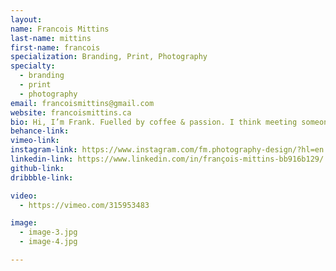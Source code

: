 ```yaml
---
layout:
name: Francois Mittins
last-name: mittins
first-name: francois
specialization: Branding, Print, Photography
specialty:
  - branding
  - print
  - photography
email: francoismittins@gmail.com
website: francoismittins.ca
bio: Hi, I’m Frank. Fuelled by coffee & passion. I think meeting someone with the same mindset is rare to come by, but hey prove me wrong over a cup of joe.
behance-link:
vimeo-link:
instagram-link: https://www.instagram.com/fm.photography-design/?hl=en
linkedin-link: https://www.linkedin.com/in/françois-mittins-bb916b129/
github-link:
dribbble-link:

video:
  - https://vimeo.com/315953483

image:
  - image-3.jpg
  - image-4.jpg

---
```

